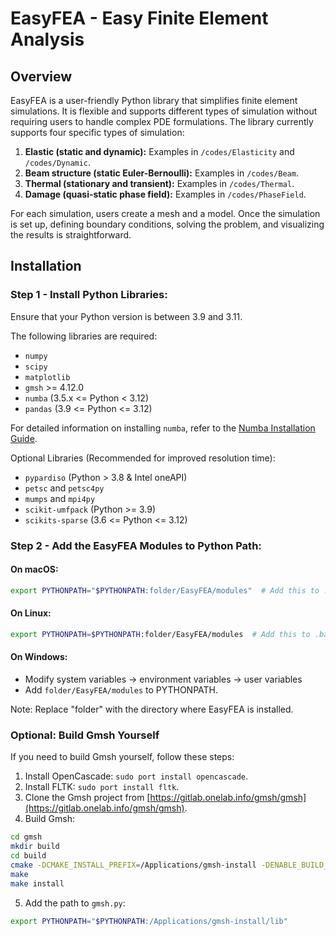 # EasyFEA - Easy Finite Element Analysis

## Overview

EasyFEA is a user-friendly Python library that simplifies finite element simulations. It is flexible and supports different types of simulation without requiring users to handle complex PDE formulations. The library currently supports four specific types of simulation:

1. **Elastic (static and dynamic):** Examples in `/codes/Elasticity` and `/codes/Dynamic`.
2. **Beam structure (static Euler-Bernoulli):** Examples in `/codes/Beam`.
3. **Thermal (stationary and transient):** Examples in `/codes/Thermal`.
4. **Damage (quasi-static phase field):** Examples in `/codes/PhaseField`.

For each simulation, users create a mesh and a model. Once the simulation is set up, defining boundary conditions, solving the problem, and visualizing the results is straightforward.

## Installation

### Step 1 - Install Python Libraries:

Ensure that your Python version is between 3.9 and 3.11.

The following libraries are required:

- `numpy`
- `scipy`
- `matplotlib`
- `gmsh` >= 4.12.0
- `numba` (3.5.x <= Python < 3.12)
- `pandas` (3.9 <= Python <= 3.12)

For detailed information on installing `numba`, refer to the [Numba Installation Guide](https://numba.readthedocs.io/en/stable/user/installing.html#numba-support-info).

Optional Libraries (Recommended for improved resolution time):

- `pypardiso` (Python > 3.8 & Intel oneAPI)
- `petsc` and `petsc4py`
- `mumps` and `mpi4py`
- `scikit-umfpack` (Python >= 3.9)
- `scikits-sparse` (3.6 <= Python <= 3.12)

### Step 2 - Add the EasyFEA Modules to Python Path:

#### On macOS:

```bash
export PYTHONPATH="$PYTHONPATH:folder/EasyFEA/modules"  # Add this to .zprofile
```

#### On Linux:

```bash
export PYTHONPATH=$PYTHONPATH:folder/EasyFEA/modules  # Add this to .bash_aliases
```

#### On Windows:

- Modify system variables -> environment variables -> user variables
- Add `folder/EasyFEA/modules` to PYTHONPATH.

Note: Replace "folder" with the directory where EasyFEA is installed.

### Optional: Build Gmsh Yourself

If you need to build Gmsh yourself, follow these steps:

1. Install OpenCascade: `sudo port install opencascade`.
2. Install FLTK: `sudo port install fltk`.
3. Clone the Gmsh project from [https://gitlab.onelab.info/gmsh/gmsh](https://gitlab.onelab.info/gmsh/gmsh).
4. Build Gmsh:

```bash
cd gmsh
mkdir build
cd build
cmake -DCMAKE_INSTALL_PREFIX=/Applications/gmsh-install -DENABLE_BUILD_DYNAMIC=1 ..
make
make install
```

5. Add the path to `gmsh.py`:

```bash
export PYTHONPATH="$PYTHONPATH:/Applications/gmsh-install/lib"
```